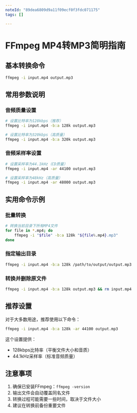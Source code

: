 ```yaml
---
noteId: "89dea6809d9a11f09ecf0f3fdc071175"
tags: []

---
```


# FFmpeg MP4转MP3简明指南

## 基本转换命令

```bash
ffmpeg -i input.mp4 output.mp3
```

## 常用参数说明

### 音频质量设置
```bash
# 设置比特率为128kbps（推荐）
ffmpeg -i input.mp4 -b:a 128k output.mp3

# 设置比特率为320kbps（高质量）
ffmpeg -i input.mp4 -b:a 320k output.mp3
```

### 音频采样率设置
```bash
# 设置采样率为44.1kHz（CD质量）
ffmpeg -i input.mp4 -ar 44100 output.mp3

# 设置采样率为48kHz（高质量）
ffmpeg -i input.mp4 -ar 48000 output.mp3
```

## 实用命令示例

### 批量转换
```bash
# 转换当前目录下所有MP4文件
for file in *.mp4; do
    ffmpeg -i "$file" -b:a 128k "${file%.mp4}.mp3"
done
```

### 指定输出目录
```bash
ffmpeg -i input.mp4 -b:a 128k /path/to/output/output.mp3
```

### 转换并删除原文件
```bash
ffmpeg -i input.mp4 -b:a 128k output.mp3 && rm input.mp4
```

## 推荐设置

对于大多数用途，推荐使用以下命令：
```bash
ffmpeg -i input.mp4 -b:a 128k -ar 44100 output.mp3
```

这个设置提供：
- 128kbps比特率（平衡文件大小和音质）
- 44.1kHz采样率（标准音频质量）

## 注意事项

1. 确保已安装FFmpeg：`ffmpeg -version`
2. 输出文件会自动覆盖同名文件
3. 转换过程可能需要一些时间，取决于文件大小
4. 建议在转换前备份重要文件
